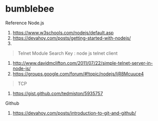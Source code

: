 # bumblebee
Reference
Node.js
1. https://www.w3schools.com/nodejs/default.asp
2. https://devahoy.com/posts/getting-started-with-nodejs/
3. 

> Telnet Module
Search Key : node js telnet client
1. http://www.davidmclifton.com/2011/07/22/simple-telnet-server-in-node-js/
2. https://groups.google.com/forum/#!topic/nodejs/ljR8Mcuuce4

> TCP
1. https://gist.github.com/tedmiston/5935757

Github
1. https://devahoy.com/posts/introduction-to-git-and-github/